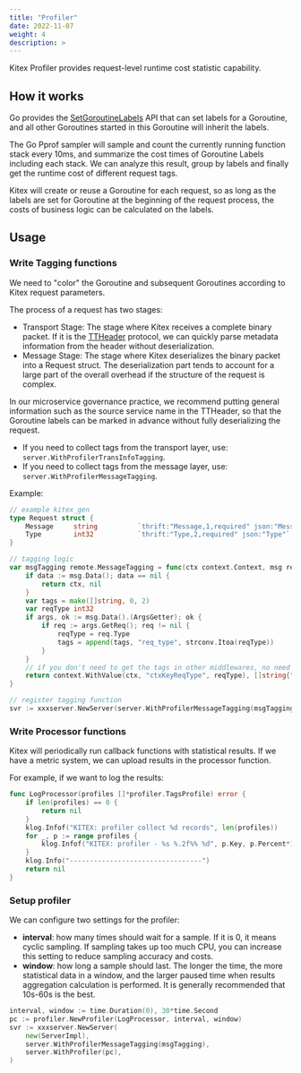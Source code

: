 ```yaml
---
title: "Profiler"
date: 2022-11-07
weight: 4
description: >
---
```


Kitex Profiler provides request-level runtime cost statistic capability.

## How it works

Go provides the [SetGoroutineLabels](https://pkg.go.dev/runtime/pprof#SetGoroutineLabels) API that can set labels for a Goroutine, and all other Goroutines started in this Goroutine will inherit the labels.

The Go Pprof sampler will sample and count the currently running function stack every 10ms, and summarize the cost times of Goroutine Labels including each stack. We can analyze this result, group by labels and finally get the runtime cost of different request tags.

Kitex will create or reuse a Goroutine for each request, so as long as the labels are set for Goroutine at the beginning of the request process, the costs of business logic can be calculated on the labels.

## Usage

### Write Tagging functions

We need to "color" the Goroutine and subsequent Goroutines according to Kitex request parameters.

The process of a request has two stages:

- Transport Stage: The stage where Kitex receives a complete binary packet. If it is the [TTHeader](https://www.cloudwego.io/docs/kitex/reference/transport_protocol_ttheader/) protocol, we can quickly parse metadata information from the header without deserialization.
- Message Stage: The stage where Kitex deserializes the binary packet into a Request struct. The deserialization part tends to account for a large part of the overall overhead if the structure of the request is complex.

In our microservice governance practice, we recommend putting general information such as the source service name in the TTHeader, so that the Goroutine labels can be marked in advance without fully deserializing the request.

- If you need to collect tags from the transport layer, use: `server.WithProfilerTransInfoTagging`.
- If you need to collect tags from the message layer, use: `server.WithProfilerMessageTagging`.

Example:

```go
// example kitex_gen
type Request struct {
	Message     string          `thrift:"Message,1,required" json:"Message"`
	Type        int32           `thrift:"Type,2,required" json:"Type"`
}

// tagging logic
var msgTagging remote.MessageTagging = func(ctx context.Context, msg remote.Message) (context.Context, []string) {
	if data := msg.Data(); data == nil {
		return ctx, nil
	}
	var tags = make([]string, 0, 2)
	var reqType int32
	if args, ok := msg.Data().(ArgsGetter); ok {
		if req := args.GetReq(); req != nil {
			reqType = req.Type
			tags = append(tags, "req_type", strconv.Itoa(reqType))
		}
	}
	// if you don't need to get the tags in other middlewares, no need to change ctx
	return context.WithValue(ctx, "ctxKeyReqType", reqType), []string{"req_type", strconv.Itoa(reqType)}
}

// register tagging function
svr := xxxserver.NewServer(server.WithProfilerMessageTagging(msgTagging))
```

### Write Processor functions

Kitex will periodically run callback functions with statistical results. If we have a metric system, we can upload results in the processor function. 

For example, if we want to log the results:

```go
func LogProcessor(profiles []*profiler.TagsProfile) error {
	if len(profiles) == 0 {
		return nil
	}
	klog.Infof("KITEX: profiler collect %d records", len(profiles))
	for _, p := range profiles {
		klog.Infof("KITEX: profiler - %s %.2f%% %d", p.Key, p.Percent*100, p.Value)
	}
	klog.Info("---------------------------------")
	return nil
}
```

### Setup profiler

We can configure two settings for the profiler:

- **interval**: how many times should wait for a sample. If it is 0, it means cyclic sampling. If sampling takes up too much CPU, you can increase this setting to reduce sampling accuracy and costs.
- **window**: how long a sample should last. The longer the time, the more statistical data in a window, and the larger paused time when results aggregation calculation is performed. It is generally recommended that 10s-60s is the best.

```go
interval, window := time.Duration(0), 30*time.Second
pc := profiler.NewProfiler(LogProcessor, interval, window)
svr := xxxserver.NewServer(
	new(ServerImpl),
	server.WithProfilerMessageTagging(msgTagging),
	server.WithProfiler(pc),
)
```
